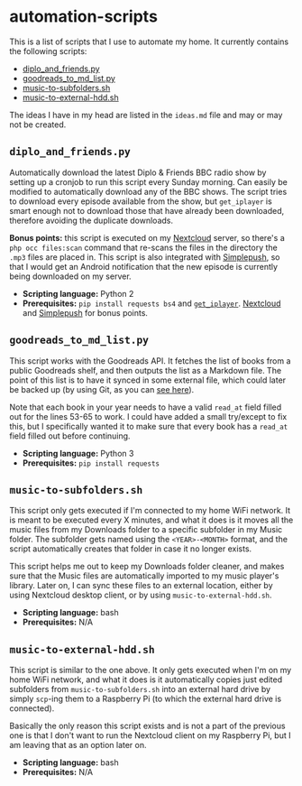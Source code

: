 # automation-scripts

This is a list of scripts that I use to automate my home. It currently contains the following scripts:

* [diplo_and_friends.py](#diplo_and_friendspy)
* [goodreads_to_md_list.py](#goodreads_to_md_listpy)
* [music-to-subfolders.sh](#music-to-subfolderssh)
* [music-to-external-hdd.sh](#music-to-external-hddsh)

The ideas I have in my head are listed in the `ideas.md` file and may or may not be created.

## `diplo_and_friends.py`

Automatically download the latest Diplo & Friends BBC radio show by setting up a cronjob to run this script every Sunday morning. Can easily be modified to automatically download any of the BBC shows. The script tries to download every episode available from the show, but `get_iplayer` is smart enough not to download those that have already been downloaded, therefore avoiding the duplicate downloads.

**Bonus points:** this script is executed on my [Nextcloud](https://nextcloud.com/) server, so there's a `php occ files:scan` command that re-scans the files in the directory the `.mp3` files are placed in. This script is also integrated with [Simplepush](https://simplepush.io/), so that I would get an Android notification that the new episode is currently being downloaded on my server.

* **Scripting language:** Python 2
* **Prerequisites:** `pip install requests bs4` and [`get_iplayer`](https://github.com/get-iplayer/get_iplayer). [Nextcloud](https://nextcloud.com/) and [Simplepush](https://simplepush.io/) for bonus points.

## `goodreads_to_md_list.py`

This script works with the Goodreads API. It fetches the list of books from a public Goodreads shelf, and then outputs the list as a Markdown file. The point of this list is to have it synced in some external file, which could later be backed up (by using Git, as you can [see here](https://github.com/aleksandar-todorovic/notes/blob/master/00_books.md)).

Note that each book in your year needs to have a valid `read_at` field filled out for the lines 53-65 to work. I could have added a small try/except to fix this, but I specifically wanted it to make sure that every book has a `read_at` field filled out before continuing.

* **Scripting language:** Python 3
* **Prerequisites:** `pip install requests`

## `music-to-subfolders.sh`

This script only gets executed if I'm connected to my home WiFi network. It is meant to be executed every X minutes, and what it does is it moves all the music files from my Downloads folder to a specific subfolder in my Music folder. The subfolder gets named using the `<YEAR>-<MONTH>` format, and the script automatically creates that folder in case it no longer exists.

This script helps me out to keep my Downloads folder cleaner, and makes sure that the Music files are automatically imported to my music player's library. Later on, I can sync these files to an external location, either by using Nextcloud desktop client, or by using `music-to-external-hdd.sh`.

* **Scripting language:** bash
* **Prerequisites:** N/A

## `music-to-external-hdd.sh`

This script is similar to the one above. It only gets executed when I'm on my home WiFi network, and what it does is it automatically copies just edited subfolders from `music-to-subfolders.sh` into an external hard drive by simply `scp`-ing them to a Raspberry Pi (to which the external hard drive is connected).

Basically the only reason this script exists and is not a part of the previous one is that I don't want to run the Nextcloud client on my Raspberry Pi, but I am leaving that as an option later on.

* **Scripting language:** bash
* **Prerequisites:** N/A
